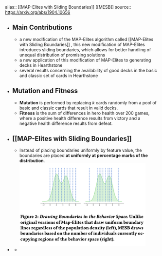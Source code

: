 alias:: [[MAP-Elites with Sliding Boundaries]] [[MESB]] 
source:: https://arxiv.org/abs/1904.10656

- ## Main Contributions
	- a new modification of the MAP-Elites algorithm called [[MAP-Elites with Sliding Boundaries]] , this new modification of MAP-Elites introduces sliding boundaries, which allows for better handling of unequal distribution of promising solutions
	- a new application of this modification of MAP-Elites to generating decks in Hearthstone
	- several results concerning the availability of good decks in the basic and classic set of cards in Hearthstone
- ## Mutation and Fitness
	- **Mutation** is performed by replacing $k$ cards randomly from a pool of basic and classic cards that result in valid decks.
	- **Fitness** is the sum of differences in hero health over 200 games, where a positive health difference results from victory and a negative health difference results from defeat.
- ## [[MAP-Elites with Sliding Boundaries]]
	- Instead of placing boundaries uniformly by feature value, the boundaries are placed **at uniformly at percentage marks of the distribution**.
	  ![image.png](../assets/image_1654481316459_0.png)
-
	-